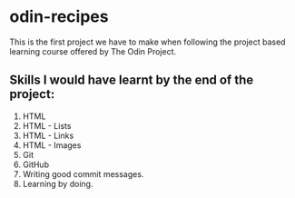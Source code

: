 # odin-recipes
This is the first project we have to make when following the project based learning course offered by The Odin Project.
## Skills I would have learnt by the end of the project:
1. HTML
2. HTML - Lists
3. HTML - Links
4. HTML - Images
5. Git
6. GitHub
7. Writing good commit messages.
8. Learning by doing.